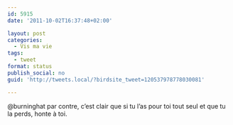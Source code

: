```yaml
---
id: 5915
date: '2011-10-02T16:37:48+02:00'

layout: post
categories:
  - Vis ma vie
tags:
  - tweet
format: status
publish_social: no
guid: 'http://tweets.local/?birdsite_tweet=120537978778030081'

---
```


@burninghat par contre, c’est clair que si tu l’as pour toi tout seul et que tu la perds, honte à toi.